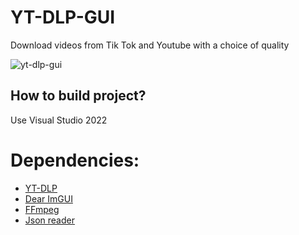 # YT-DLP-GUI
Download videos from Tik Tok and Youtube with a choice of quality

![yt-dlp-gui](https://boev.dev/yt-dlp-gui-v2.jpg "yt-dlp-gui")  
  
## How to build project?  
Use Visual Studio 2022  
  
# Dependencies:
- [YT-DLP](https://github.com/yt-dlp/yt-dlp)
- [Dear ImGUI](https://github.com/ocornut/imgui)
- [FFmpeg](https://ffmpeg.org/)
- [Json reader](https://github.com/nlohmann/json)
